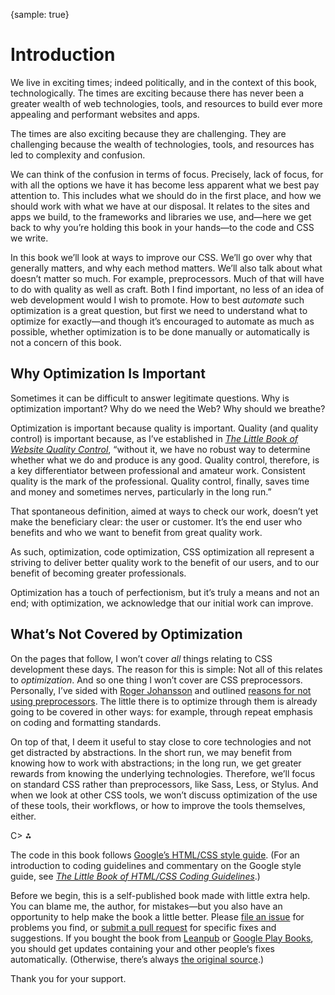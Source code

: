 {sample: true}
# Introduction

We live in exciting times; indeed politically, and in the context of this book, technologically. The times are exciting because there has never been a greater wealth of web technologies, tools, and resources to build ever more appealing and performant websites and apps.

The times are also exciting because they are challenging. They are challenging because the wealth of technologies, tools, and resources has led to complexity and confusion.

We can think of the confusion in terms of focus. Precisely, lack of focus, for with all the options we have it has become less apparent what we best pay attention to. This includes what we should do in the first place, and how we should work with what we have at our disposal. It relates to the sites and apps we build, to the frameworks and libraries we use, and—here we get back to why you’re holding this book in your hands—to the code and CSS we write.

In this book we’ll look at ways to improve our CSS. We’ll go over why that generally matters, and why each method matters. We’ll also talk about what doesn’t matter so much. For example, preprocessors. Much of that will have to do with quality as well as craft. Both I find important, no less of an idea of web development would I wish to promote. How to best _automate_ such optimization is a great question, but first we need to understand what to optimize for exactly—and though it’s encouraged to automate as much as possible, whether optimization is to be done manually or automatically is not a concern of this book.

## Why Optimization Is Important

Sometimes it can be difficult to answer legitimate questions. Why is optimization important? Why do we need the Web? Why should we breathe?

Optimization is important because quality is important. Quality (and quality control) is important because, as I’ve established in [_The Little Book of Website Quality Control_](https://www.oreilly.com/library/view/the-little-book/9781492042860/), “without it, we have no robust way to determine whether what we do and produce is any good. Quality control, therefore, is a key differentiator between professional and amateur work. Consistent quality is the mark of the professional. Quality control, finally, saves time and money and sometimes nerves, particularly in the long run.”

That spontaneous definition, aimed at ways to check our work, doesn’t yet make the beneficiary clear: the user or customer. It’s the end user who benefits and who we want to benefit from great quality work.

As such, optimization, code optimization, CSS optimization all represent a striving to deliver better quality work to the benefit of our users, and to our benefit of becoming greater professionals.

Optimization has a touch of perfectionism, but it’s truly a means and not an end; with optimization, we acknowledge that our initial work can improve.

## What’s Not Covered by Optimization

On the pages that follow, I won’t cover _all_ things relating to CSS development these days. The reason for this is simple: Not all of this relates to _optimization_. And so one thing I won’t cover are CSS preprocessors. Personally, I’ve sided with [Roger Johansson](https://www.456bereastreet.com/archive/201603/why_i_dont_use_css_preprocessors/) and outlined [reasons for not using preprocessors](https://meiert.com/en/blog/no-css-preprocessors/). The little there is to optimize through them is already going to be covered in other ways: for example, through repeat emphasis on coding and formatting standards.

On top of that, I deem it useful to stay close to core technologies and not get distracted by abstractions. In the short run, we may benefit from knowing how to work with abstractions; in the long run, we get greater rewards from knowing the underlying technologies. Therefore, we’ll focus on standard CSS rather than preprocessors, like Sass, Less, or Stylus. And when we look at other CSS tools, we won’t discuss optimization of the use of these tools, their workflows, or how to improve the tools themselves, either.

C> ⁂

The code in this book follows [Google’s HTML/CSS style guide](https://google.github.io/styleguide/htmlcssguide.html). (For an introduction to coding guidelines and commentary on the Google style guide, see [_The Little Book of HTML/CSS Coding Guidelines_](https://www.oreilly.com/library/view/the-little-book/9781492048459/).)

Before we begin, this is a self-published book made with little extra help. You can blame me, the author, for mistakes—but you also have an opportunity to help make the book a little better. Please [file an issue](https://github.com/frontenddogma/css-optimization-basics/issues/new) for problems you find, or [submit a pull request](https://github.com/frontenddogma/css-optimization-basics/pulls) for specific fixes and suggestions. If you bought the book from [Leanpub](https://leanpub.com/css-optimization-basics) or [Google Play Books](https://play.google.com/store/books/details/Jens_Oliver_Meiert_CSS_Optimization_Basics?id=xgTfDwAAQBAJ), you should get updates containing your and other people’s fixes automatically. (Otherwise, there’s always [the original source](https://github.com/frontenddogma/css-optimization-basics).)

Thank you for your support.